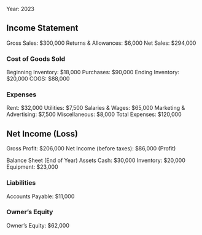 Year: 2023
## Income Statement

Gross Sales: $300,000
Returns & Allowances: $6,000
Net Sales: $294,000

### Cost of Goods Sold

Beginning Inventory: $18,000
Purchases: $90,000
Ending Inventory: $20,000
COGS: $88,000

### Expenses

Rent: $32,000
Utilities: $7,500
Salaries & Wages: $65,000
Marketing & Advertising: $7,500
Miscellaneous: $8,000
Total Expenses: $120,000

## Net Income (Loss)

Gross Profit: $206,000
Net Income (before taxes): $86,000 (Profit)

Balance Sheet (End of Year)
Assets
Cash: $30,000
Inventory: $20,000
Equipment: $23,000

### Liabilities

Accounts Payable: $11,000

### Owner’s Equity

Owner’s Equity: $62,000
